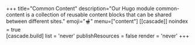 +++
title="Common Content"
description="Our Hugo module common-content is a collection of reusable content blocks that can be shared between different sites."
emoji="🫕"
menu=["content"]
[[cascade]]
  noindex = true  
  [cascade.build]
    list = 'never'
    publishResources = false
    render = 'never'
+++
